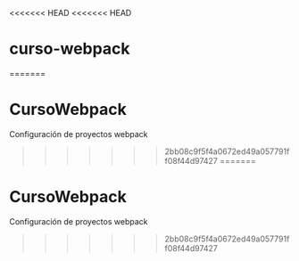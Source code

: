 <<<<<<< HEAD
<<<<<<< HEAD
# curso-webpack
=======
# CursoWebpack
Configuración de proyectos webpack
>>>>>>> 2bb08c9f5f4a0672ed49a057791ff08f44d97427
=======
# CursoWebpack
Configuración de proyectos webpack
>>>>>>> 2bb08c9f5f4a0672ed49a057791ff08f44d97427
